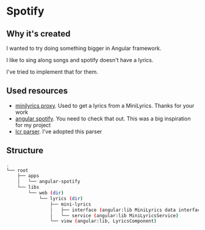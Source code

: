# Spotify

## Why it's created

I wanted to try doing something bigger in Angular framework.

I like to sing along songs and spotify doesn't have a lyrics.

I've tried to implement that for them.

## Used resources

- [minilyrics proxy](https://github.com/olee/minilyrics-proxy). Used to get a lyrics from a MiniLyrics. Thanks for your work
- [angular spotify](https://github.com/trungk18/angular-spotify). You need to check that out. This was a big inspiration for my project
- [lcr parser](https://github.com/anhthii/lrc-parser). I've adopted this parser

## Structure

```bash
.
└── root
    ├── apps
    │   └── angular-spotify
    └── libs
        └── web (dir)
            └── lyrics (dir)
                ├── mini-lyrics
                │   ├── interface (angular:lib MiniLyrics data interfaces)
                │   └── service (angular:lib MiniLyricsService)
                └── view (angular:lib, LyricsComponent)
```
